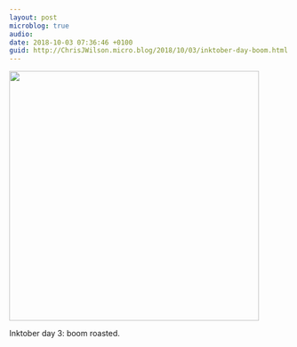 ```yaml
---
layout: post
microblog: true
audio: 
date: 2018-10-03 07:36:46 +0100
guid: http://ChrisJWilson.micro.blog/2018/10/03/inktober-day-boom.html
---
```

<a href="http://chrisjwilson.me/uploads/2018/37811c065c.jpg"><img src="http://chrisjwilson.me/uploads/2018/37811c065c.jpg" width="449" height="600" style="height: auto;" class="sunlit_image" /></a>

Inktober day 3: boom roasted. 

